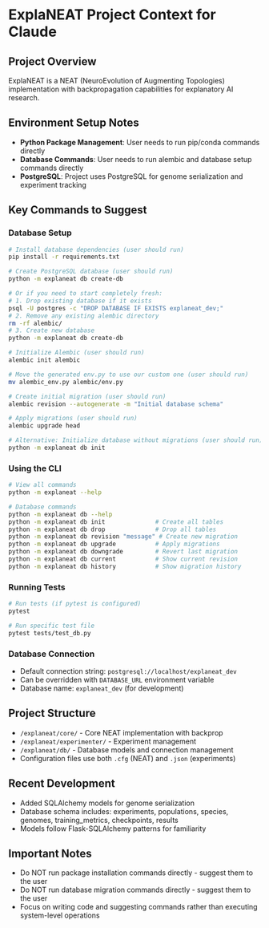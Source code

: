 # ExplaNEAT Project Context for Claude

## Project Overview
ExplaNEAT is a NEAT (NeuroEvolution of Augmenting Topologies) implementation with backpropagation capabilities for explanatory AI research.

## Environment Setup Notes
- **Python Package Management**: User needs to run pip/conda commands directly
- **Database Commands**: User needs to run alembic and database setup commands directly
- **PostgreSQL**: Project uses PostgreSQL for genome serialization and experiment tracking

## Key Commands to Suggest

### Database Setup
```bash
# Install database dependencies (user should run)
pip install -r requirements.txt

# Create PostgreSQL database (user should run)
python -m explaneat db create-db

# Or if you need to start completely fresh:
# 1. Drop existing database if it exists
psql -U postgres -c "DROP DATABASE IF EXISTS explaneat_dev;"
# 2. Remove any existing alembic directory
rm -rf alembic/
# 3. Create new database
python -m explaneat db create-db

# Initialize Alembic (user should run)
alembic init alembic

# Move the generated env.py to use our custom one (user should run)
mv alembic_env.py alembic/env.py

# Create initial migration (user should run)
alembic revision --autogenerate -m "Initial database schema"

# Apply migrations (user should run)
alembic upgrade head

# Alternative: Initialize database without migrations (user should run)
python -m explaneat db init
```

### Using the CLI
```bash
# View all commands
python -m explaneat --help

# Database commands
python -m explaneat db --help
python -m explaneat db init              # Create all tables
python -m explaneat db drop              # Drop all tables
python -m explaneat db revision "message" # Create new migration
python -m explaneat db upgrade           # Apply migrations
python -m explaneat db downgrade         # Revert last migration
python -m explaneat db current           # Show current revision
python -m explaneat db history           # Show migration history
```

### Running Tests
```bash
# Run tests (if pytest is configured)
pytest

# Run specific test file
pytest tests/test_db.py
```

### Database Connection
- Default connection string: `postgresql://localhost/explaneat_dev`
- Can be overridden with `DATABASE_URL` environment variable
- Database name: `explaneat_dev` (for development)

## Project Structure
- `/explaneat/core/` - Core NEAT implementation with backprop
- `/explaneat/experimenter/` - Experiment management
- `/explaneat/db/` - Database models and connection management
- Configuration files use both `.cfg` (NEAT) and `.json` (experiments)

## Recent Development
- Added SQLAlchemy models for genome serialization
- Database schema includes: experiments, populations, species, genomes, training_metrics, checkpoints, results
- Models follow Flask-SQLAlchemy patterns for familiarity

## Important Notes
- Do NOT run package installation commands directly - suggest them to the user
- Do NOT run database migration commands directly - suggest them to the user
- Focus on writing code and suggesting commands rather than executing system-level operations